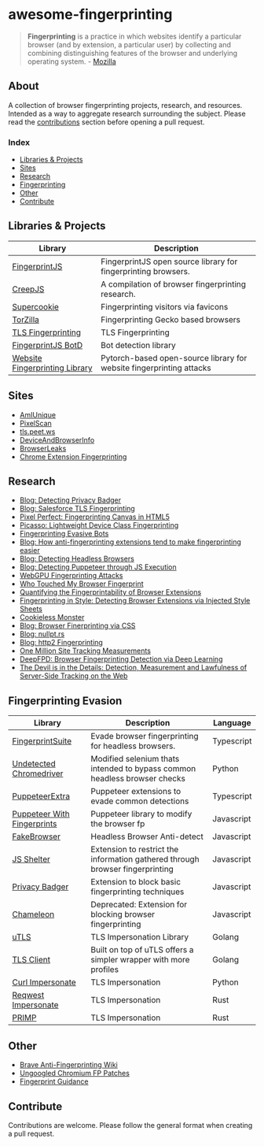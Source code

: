 # awesome-fingerprinting
> **Fingerprinting** is a practice in which websites identify a particular browser (and by extension, a particular user) by collecting and combining distinguishing features of the browser and underlying operating system. - [Mozilla](https://developer.mozilla.org/en-US/docs/Glossary/Fingerprinting)
## About

A collection of browser fingerprinting projects, research, and resources. Intended as a way to aggregate research surrounding the subject.
Please read the [contributions](#contribute) section before opening a pull request.

### Index

- [Libraries & Projects](#libraries--projects)
- [Sites](#sites)
- [Research](#research)
- [Fingerprinting](#fingerprinting-evasion)
- [Other](#other)
- [Contribute](#contribute)
## Libraries & Projects

| Library                                                         | Description                                                    |
| --------------------------------------------------------------- | -------------------------------------------------------------- |
| [FingerprintJS](https://github.com/fingerprintjs/fingerprintjs) | FingerprintJS open source library for fingerprinting browsers. |
| [CreepJS](https://github.com/abrahamjuliot/creepjs)             | A compilation of browser fingerprinting research.              |
| [Supercookie](https://github.com/jonasstrehle/supercookie)      | Fingerprinting visitors via favicons                           |
| [TorZilla](https://github.com/arkenfox/TZP)                     | Fingerprinting Gecko based browsers                            |
| [TLS Fingerprinting](https://github.com/salesforce/ja3)         | TLS Fingerprinting                                             |
| [FingerprintJS BotD](https://github.com/fingerprintjs/BotD)     | Bot detection library                                          |
| [Website Fingerprinting Library](https://github.com/Xinhao-Deng/Website-Fingerprinting-Library) | Pytorch-based open-source library for website fingerprinting attacks |

## Sites

 - [AmIUnique](https://amiunique.org/)
 - [PixelScan](https://pixelscan.net/)
 - [tls.peet.ws](https://tls.peet.ws/)
 - [DeviceAndBrowserInfo](https://deviceandbrowserinfo.com/)
 - [BrowserLeaks](https://browserleaks.com/)
 - [Chrome Extension Fingerprinting](https://fpmon.github.io/fingerprinting-monitor/)
## Research

 - [Blog: Detecting Privacy Badger](https://adtechmadness.wordpress.com/2020/03/27/detecting-privacy-badgers-canvas-fp-detection/) 
 - [Blog: Salesforce TLS Fingerprinting](https://engineering.salesforce.com/tls-fingerprinting-with-ja3-and-ja3s-247362855967/)
 - [Pixel Perfect: Fingerprinting Canvas in HTML5](https://hovav.net/ucsd/dist/canvas.pdf)
 - [Picasso: Lightweight Device Class Fingerprinting](https://dl.acm.org/doi/pdf/10.1145/2994459.2994467)
 - [Fingerprinting Evasive Bots](https://arxiv.org/pdf/2406.07647)
 - [Blog: How anti-fingerprinting extensions tend to make fingerprinting easier](https://palant.info/2020/12/10/how-anti-fingerprinting-extensions-tend-to-make-fingerprinting-easier/)
 - [Blog: Detecting Headless Browsers](https://antoinevastel.com/javascript/2020/02/09/detecting-web-bots.html)
 - [Blog: Detecting Puppeteer through JS Execution](https://antoinevastel.com/javascript/2019/06/10/monitor-js-execution.html)
 - [WebGPU Fingerprinting Attacks](https://arxiv.org/pdf/2401.04349)
 - [Who Touched My Browser Fingerprint](https://yinzhicao.org/fpmeasurement/imc20.pdf)
 - [Quantifying the Fingerprintability of Browser Extensions](https://securitee.org/files/xhound-oakland17.pdf)
 - [Fingerprinting in Style: Detecting Browser Extensions via Injected Style Sheets](https://www.usenix.org/conference/usenixsecurity21/presentation/laperdrix)
 - [Cookieless Monster](http://consideredharmful.info/papers/Paper%20-%20Hot%20Topics%20in%20Computer%20Security%20-%20Cookieless%20Monster.pdf)
 - [Blog: Browser Finerprinting via CSS](https://fingerprint.com/blog/disabling-javascript-wont-stop-fingerprinting/)
 - [Blog: nullpt.rs](https://www.nullpt.rs/)
 - [Blog: http2 Fingerprinting](https://www.trickster.dev/post/understanding-http2-fingerprinting/)
 - [One Million Site Tracking Measurements](https://www.cs.princeton.edu/~arvindn/publications/OpenWPM_1_million_site_tracking_measurement.pdf)
 - [DeepFPD: Browser Fingerprinting Detection via Deep Learning](https://ieeexplore.ieee.org/abstract/document/10431413)
 - [The Devil is in the Details: Detection, Measurement and Lawfulness of Server-Side Tracking on the Web](https://hal.science/hal-04617727v1/document)
 
## Fingerprinting Evasion

| Library                                                                                    | Description                                                                   | Language   |
| ------------------------------------------------------------------------------------------ | ----------------------------------------------------------------------------- | ---------- |
| [FingerprintSuite](https://github.com/apify/fingerprint-suite)                             | Evade browser fingerprinting for headless browsers.                           | Typescript |
| [Undetected Chromedriver](https://github.com/ultrafunkamsterdam/undetected-chromedriver)   | Modified selenium thats intended to bypass common headless browser checks     | Python     |
| [PuppeteerExtra](https://github.com/berstend/puppeteer-extra)                              | Puppeteer extensions to evade common detections                               | Typescript |
| [Puppeteer With Fingerprints](https://github.com/CheshireCaat/puppeteer-with-fingerprints) | Puppeteer library to modify the browser fp                                    | Javascript |
| [FakeBrowser](https://github.com/kkoooqq/fakebrowser)                                      | Headless Browser Anti-detect                                                  | Javascript |
| [JS Shelter](https://github.com/polcak/jsrestrictor)                                       | Extension to restrict the information gathered through browser fingerprinting | Javascript |
| [Privacy Badger](https://github.com/EFForg/privacybadger)                                  | Extension to block basic fingerprinting techniques                            | Javascript |
| [Chameleon](https://github.com/ghostwords/chameleon)                                       | Deprecated: Extension for blocking browser fingerprinting                     | Javascript |
| [uTLS](https://github.com/refraction-networking/utls)                                      | TLS Impersonation Library                                                     | Golang     |
| [TLS Client](https://github.com/bogdanfinn/tls-client)                                     | Built on top of uTLS offers a simpler wrapper with more profiles              | Golang     |
| [Curl Impersonate](https://github.com/lwthiker/curl-impersonate)                           | TLS Impersonation                                                             | Python     |
| [Reqwest Impersonate](https://github.com/0x676e67/reqwest-impersonate)                     | TLS Impersonation                                                             | Rust       |
| [PRIMP](https://github.com/deedy5/primp)                                                   | TLS Impersonation                                                             | Rust       |

## Other
- [Brave Anti-Fingerprinting Wiki](https://github.com/brave/brave-browser/wiki/Fingerprinting-Protections)
- [Ungoogled Chromium FP Patches](https://github.com/ungoogled-software/ungoogled-chromium/blob/07e4bdd1da038c7a4423637e6e00ffdbe1695581/patches/extra/bromite/flag-fingerprinting-canvas-image-data-noise.patch#L31)
- [Fingerprint Guidance](https://w3c.github.io/fingerprinting-guidance/)
## Contribute
Contributions are welcome. Please follow the general format when creating a pull request.
